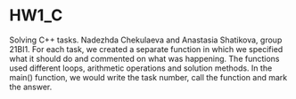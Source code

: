 # HW1_C
Solving C++ tasks.
Nadezhda Chekulaeva and Anastasia Shatikova, group 21BI1.
For each task, we created a separate function in which we specified what it should do and commented on what was happening.
The functions used different loops, arithmetic operations and solution methods.
In the main() function, we would write the task number, call the function and mark the answer.
